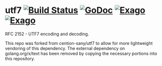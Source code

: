 # utf7 [![Build Status](https://travis-ci.org/cention-sany/utf7.png?branch=master)](https://travis-ci.org/cention-sany/utf7) [![GoDoc](https://godoc.org/github.com/cention-sany/utf7?status.png)](https://godoc.org/github.com/cention-sany/utf7) [![Exago](https://api.exago.io:443/badge/cov/github.com/cention-sany/utf7)](https://exago.io/project/github.com/cention-sany/utf7) [![Exago](https://api.exago.io:443/badge/rank/github.com/cention-sany/utf7)](https://exago.io/project/github.com/cention-sany/utf7)
RFC 2152 - UTF7 encoding and decoding.

This repo was forked from cention-sany/utf7 to allow for more lightweight
vendoring of this dependency. The external dependency on golang.org/x/text has
been removed by copying the necessary portions into this repository.
